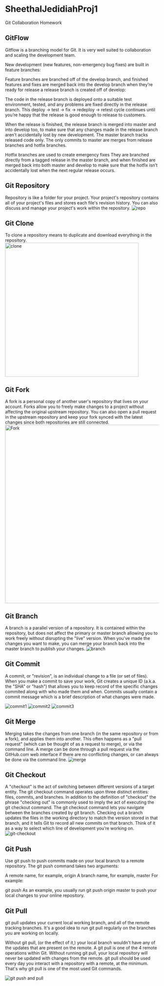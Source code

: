 # SheethalJedidiahProj1
Git Collaboration Homework

## GitFlow 
Gitflow is a branching model for Git. 
It is very well suited to collaboration and scaling the development team.

New development (new features, non-emergency bug fixes) are built in feature branches:

Feature branches are branched off of the develop branch, and finished features and fixes are merged back into the develop branch when they’re ready for release
a release branch is created off of develop:


The code in the release branch is deployed onto a suitable test environment, tested,
 and any problems are fixed directly in the release branch. 
This deploy -> test -> fix -> redeploy -> retest cycle continues until you’re happy that 
the release is good enough to release to customers.

When the release is finished, the release branch is merged into master and into develop too, 
to make sure that any changes made in the release branch aren’t accidentally lost by new development.
The master branch tracks released code only. The only commits to master are merges from release 
branches and hotfix branches.

Hotfix branches are used to create emergency fixes
They are branched directly from a tagged release in the master branch, and when finished are 
merged back into both master and develop to make sure that the hotfix isn’t accidentally 
lost when the next regular release occurs.


## Git Repository

 Repository is like a folder for your project. Your project's repository contains all 
 of your project's files and stores each file's revision history.
 You can also discuss and manage your project's work within the repository.
 ![repo](https://user-images.githubusercontent.com/71558799/93670753-b0084c80-fa6b-11ea-9a9b-3163ec5e7457.png)
 
 ## Git Clone
 To clone a repository means to duplicate and download 
 everything in the repository.
 <img width="437" alt="clone" src="https://user-images.githubusercontent.com/13598741/93671087-c2ab7180-fabd-11ea-886f-1b08154c1d77.PNG">
 
 ## Git Fork
 A fork is a personal copy of another user's repository that lives on your 
 account. Forks allow you to freely make changes to a project without 
 affecting the original upstream repository. You can also open a pull request
  in the upstream repository and keep your fork synced with the latest 
  changes since both repositories are still connected.
  <img width="582" alt="Fork" src="https://user-images.githubusercontent.com/13598741/93671169-52512000-fabe-11ea-884c-4cbaa88dfed3.PNG">

## Git Branch
A branch is a parallel version of a repository. It is contained within the repository,
 but does not affect the primary or master branch allowing you to work freely without 
 disrupting the "live" version. When you've made the changes you want to make, you can merge
  your branch back into the master branch to publish your changes.
  ![branch](https://user-images.githubusercontent.com/71558799/93671285-a97bd400-fa6f-11ea-9551-d72191af203c.png)


## Git Commit
A commit, or "revision", is an individual change to a file (or set of files). When you 
make a commit to save your work, Git creates a unique ID (a.k.a. the "SHA" or "hash") that 
allows you to keep record of the specific changes commited along with who made them and when. 
Commits usually contain a commit message which is a brief description of what changes were made.

![commit1](https://user-images.githubusercontent.com/71558799/93671440-03c96480-fa71-11ea-9f42-c8b82bf3895d.png)
![commit2](https://user-images.githubusercontent.com/71558799/93671444-088e1880-fa71-11ea-8435-0935b7886666.png)
![commit3](https://user-images.githubusercontent.com/71558799/93671449-0e83f980-fa71-11ea-8651-4d93a2374ea1.png)

## Git Merge
Merging takes the changes from one branch (in the same repository or from a fork), and applies 
them into another. This often happens as a "pull request" (which can be thought of as a request to merge),
 or via the command line. A merge can be done through a pull request via the GitHub.com web interface 
 if there are no conflicting changes, or can always be done via the command line.
![merge](https://user-images.githubusercontent.com/71558799/93671485-6c184600-fa71-11ea-9175-e668d37d9415.png)


## Git Checkout
A "checkout" is the act of switching between different versions of a target entity. 
The git checkout command operates upon three distinct entities: files, commits, and branches. 
In addition to the definition of "checkout" the phrase "checking out" 
is commonly used to imply the act of executing the git checkout command.
The git checkout command lets you navigate between the branches created by git branch. 
Checking out a branch updates the files in the working directory to match the version stored 
in that branch, and it tells Git to record all new commits on that branch. 
Think of it as a way to select which line of development you’re working on.
![git-checkout](https://user-images.githubusercontent.com/13598741/93671696-d60d0b80-fac2-11ea-967b-c8dbe510f3e9.png)


## Git Push
Use git push to push commits made on your local branch to a remote repository.
The git push command takes two arguments:

A remote name, for example, origin
A branch name, for example, master
For example:

git push  <REMOTENAME> <BRANCHNAME> 
As an example, you usually run git push origin master to push your 
local changes to your online repository.

## Git Pull
git pull updates your current local working branch, and all of the remote tracking branches. 
It's a good idea to run git pull regularly on the branches you are working on locally.

Without git pull, (or the effect of it,) your local branch wouldn't have any of the updates that are present 
on the remote.
A git pull is one of the 4 remote operations within Git. Without running git pull, 
your local repository will never be updated with changes from the remote. git pull should 
be used every day you interact with a repository with a remote, at the minimum. 
That's why git pull is one of the most used Git commands.

![git push and pull](https://user-images.githubusercontent.com/13598741/93671810-c641f700-fac3-11ea-953d-5e7e5351089f.jpg)




 
